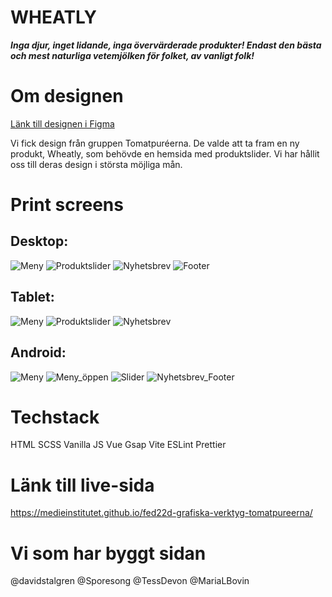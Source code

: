 # WHEATLY

*<strong>Inga djur, inget lidande, inga övervärderade produkter! Endast den bästa och mest naturliga vetemjölken för folket, av vanligt folk!</strong>*
<br>

# Om designen

[Länk till designen i Figma](https://www.figma.com/file/gHK0pH5e5GA0nQtlWFTML2/Untitled?node-id=9%3A26&t=Pi3501H8yA9OPURh-1)

Vi fick design från gruppen Tomatpuréerna. De valde att ta fram en ny produkt, Wheatly, som behövde en hemsida med produktslider. 
Vi har hållit oss till deras design i största möjliga mån.

# Print screens
## Desktop:
![Meny](https://raw.githubusercontent.com/Medieinstitutet/fed22d-grafiska-verktyg-tomatpureerna/main/src/assets/screenshot_finished/desktop%20menu.png)
![Produktslider](https://raw.githubusercontent.com/Medieinstitutet/fed22d-grafiska-verktyg-tomatpureerna/main/src/assets/screenshot_finished/desktop%20slider.png)
![Nyhetsbrev](https://raw.githubusercontent.com/Medieinstitutet/fed22d-grafiska-verktyg-tomatpureerna/main/src/assets/screenshot_finished/desktop%20newsletter.png)
![Footer](https://raw.githubusercontent.com/Medieinstitutet/fed22d-grafiska-verktyg-tomatpureerna/main/src/assets/screenshot_finished/desktop%20footer.png)

## Tablet:
![Meny](https://raw.githubusercontent.com/Medieinstitutet/fed22d-grafiska-verktyg-tomatpureerna/main/src/assets/screenshot_finished/tabler%20menu.png)
![Produktslider](https://raw.githubusercontent.com/Medieinstitutet/fed22d-grafiska-verktyg-tomatpureerna/main/src/assets/screenshot_finished/tablet%20slider.png)
![Nyhetsbrev](https://raw.githubusercontent.com/Medieinstitutet/fed22d-grafiska-verktyg-tomatpureerna/main/src/assets/screenshot_finished/tablet%20newsletter.png)

## Android:
![Meny](https://raw.githubusercontent.com/Medieinstitutet/fed22d-grafiska-verktyg-tomatpureerna/main/src/assets/screenshot_finished/andriod%20menu%20(1).png)
![Meny_öppen](https://raw.githubusercontent.com/Medieinstitutet/fed22d-grafiska-verktyg-tomatpureerna/main/src/assets/screenshot_finished/andriod%20menu%20(3).png)
![Slider](https://raw.githubusercontent.com/Medieinstitutet/fed22d-grafiska-verktyg-tomatpureerna/main/src/assets/screenshot_finished/andriod%20menu%20(4).png)
![Nyhetsbrev_Footer](https://raw.githubusercontent.com/Medieinstitutet/fed22d-grafiska-verktyg-tomatpureerna/main/src/assets/screenshot_finished/andriod%20footer.png)

# Techstack
HTML
SCSS
Vanilla JS
Vue
Gsap
Vite
ESLint
Prettier

# Länk till live-sida
https://medieinstitutet.github.io/fed22d-grafiska-verktyg-tomatpureerna/

# Vi som har byggt sidan
@davidstalgren
@Sporesong
@TessDevon
@MariaLBovin
